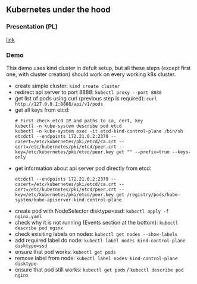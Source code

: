 ## Kubernetes under the hood

### Presentation (PL)
[link](presentation.pdf)

### Demo
This demo uses kind cluster in defult setup, but all these steps (except first one, with cluster creation) should work on every working k8s cluster.
- create simple cluster: `kind create cluster`
- redirect api server to port 8888: `kubectl proxy --port 8888`
- get list of pods using curl (previous step is required): `curl http://127.0.0.1:8888/api/v1/pods`
- get all keys from etcd:
    ```
    # First check etcd IP and paths to ca, cert, key
    kubectl -n kube-system describe pod etcd
    kubectl -n kube-system exec -it etcd-kind-control-plane /bin/sh
    etcdctl --endpoints 172.21.0.2:2379 --cacert=/etc/kubernetes/pki/etcd/ca.crt --cert=/etc/kubernetes/pki/etcd/peer.crt --key=/etc/kubernetes/pki/etcd/peer.key get "" --prefix=true --keys-only
    ```
- get information about api server pod directly from etcd:
    ```
    etcdctl --endpoints 172.21.0.2:2379 --cacert=/etc/kubernetes/pki/etcd/ca.crt --cert=/etc/kubernetes/pki/etcd/peer.crt --key=/etc/kubernetes/pki/etcd/peer.key get /registry/pods/kube-system/kube-apiserver-kind-control-plane
    ```
- create pod with NodeSelector disktype=ssd: `kubectl apply -f nginx.yaml`
- check why it is not running (Events section at the bottom): `kubectl describe pod nginx`
- check exisiting labels on nodes: `kubectl get nodes --show-labels`
- add required label do node: `kubectl label nodes kind-control-plane disktype=ssd`
- ensure that pod works: `kubectl get pods`
- remove label from node: `kubectl label nodes kind-control-plane disktype-`
- ensure that pod still works: `kubectl get pods` / `kubectl describe pod nginx`

